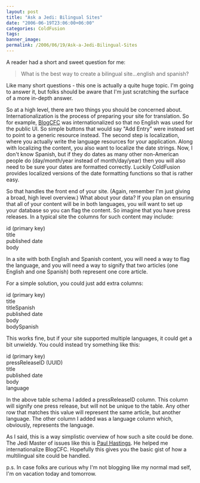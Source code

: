 ```yaml
---
layout: post
title: "Ask a Jedi: Bilingual Sites"
date: "2006-06-19T23:06:00+06:00"
categories: ColdFusion 
tags: 
banner_image: 
permalink: /2006/06/19/Ask-a-Jedi-Bilingual-Sites
---
```


A reader had a short and sweet question for me:

<blockquote>
What is the best way to create a bilingual site...english and spanish?
</blockquote>

Like many short questions - this one is actually a quite huge topic. I'm going to answer it, but folks should be aware that I'm just scratching the surface of a more in-depth answer.
<!--more-->
So at a high level, there are two things you should be concerned about. Internationalization is the process of preparing your site for translation. So for example, <a href="http://ray.camdenfamily.com/projects/blogcfc">BlogCFC</a> was internationalized so that no English was used for the public UI. So simple buttons that would say "Add Entry" were instead set to point to a generic resource instead. The second step is localization, where you actually write the language resources for your application. Along with localizing the content, you also want to localize the date strings. Now, I don't know Spanish, but if they do dates as many other non-American people do (day/month/year instead of month/day/year) then you will also need to be sure your dates are formatted correctly. Luckily ColdFusion provides localized versions of the date formatting functions so that is rather easy.

So that handles the front end of your site. (Again, remember I'm just giving a broad, high level overview.) What about your data? If you plan on ensuring that all of your content will be in both languages, you will want to set up your database so you can flag the content. So imagine that you have press releases. In a typical site the columns for such content may include:

id (primary key)<br/>
title<br/>
published date<br/>
body<br/>

In a site with both English and Spanish content, you will need a way to flag the language, and you will need a way to signify that two articles (one English and one Spanish) both represent one core article. 

For a simple solution, you could just add extra columns:

id (primary key)<br/>
title<br/>
titleSpanish<br/>
published date<br/>
body<br/>
bodySpanish<br/>

This works fine, but if your site supported multiple languages, it could get a bit unwieldy. You could instead try something like this:

id (primary key)<br/>
pressReleaseID (UUID)<br>
title<br/>
published date<br/>
body<br/>
language

In the above table schema I added a pressReleaseID column. This column will signify one press release, but will not be unique to the table. Any other row that matches this value will represent the same article, but another language. The other column I added was a language column which, obviously, represents the language. 

As I said, this is a way simplistic overview of how such a site could be done. The Jedi Master of issues like this is <a href="http://www.sustainablegis.com/blog/cfg11n/">Paul Hastings</a>. He helped me internationalize BlogCFC. Hopefully this gives you the basic gist of how a multilingual site could be handled.

p.s. In case folks are curious why I'm not blogging like my normal mad self, I'm on vacation today and tomorrow.